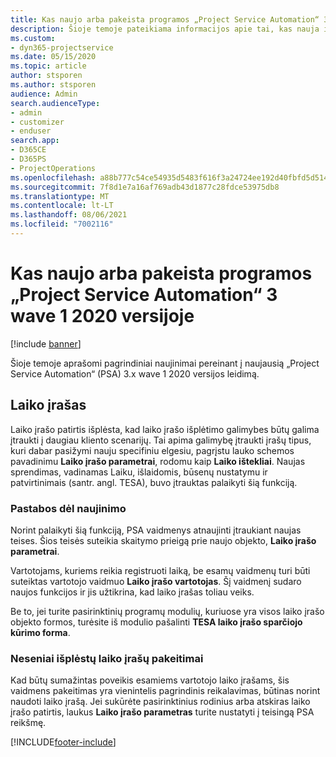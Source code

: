 ```yaml
---
title: Kas naujo arba pakeista programos „Project Service Automation“ 3.x wave 1 2020 versijoje
description: Šioje temoje pateikiama informacijos apie tai, kas nauja ir pakeista „Project Service Automation“ 3 wave 1 2020 versijoje.
ms.custom:
- dyn365-projectservice
ms.date: 05/15/2020
ms.topic: article
author: stsporen
ms.author: stsporen
audience: Admin
search.audienceType:
- admin
- customizer
- enduser
search.app:
- D365CE
- D365PS
- ProjectOperations
ms.openlocfilehash: a88b777c54ce54935d5483f616f3a24724ee192d40fbfd5d514f990e958dd5ea
ms.sourcegitcommit: 7f8d1e7a16af769adb43d1877c28fdce53975db8
ms.translationtype: MT
ms.contentlocale: lt-LT
ms.lasthandoff: 08/06/2021
ms.locfileid: "7002116"
---
```

# <a name="whats-new-or-changed-in-project-service-automation-version-3-wave-1-2020"></a>Kas naujo arba pakeista programos „Project Service Automation“ 3 wave 1 2020 versijoje

[!include [banner](../includes/psa-now-project-operations.md)]

Šioje temoje aprašomi pagrindiniai naujinimai pereinant į naujausią „Project Service Automation“ (PSA) 3.x wave 1 2020 versijos leidimą.

## <a name="time-entry"></a>Laiko įrašas
Laiko įrašo patirtis išplėsta, kad laiko įrašo išplėtimo galimybes būtų galima įtraukti į daugiau kliento scenarijų. Tai apima galimybę įtraukti įrašų tipus, kuri dabar pasižymi nauju specifiniu elgesiu, pagrįstu lauko schemos pavadinimu **Laiko įrašo parametrai**, rodomu kaip **Laiko ištekliai**. Naujas sprendimas, vadinamas Laiku, išlaidomis, būsenų nustatymu ir patvirtinimais (santr. angl. TESA), buvo įtrauktas palaikyti šią funkciją.

### <a name="upgrade-consideration"></a>Pastabos dėl naujinimo
Norint palaikyti šią funkciją, PSA vaidmenys atnaujinti įtraukiant naujas teises. Šios teisės suteikia skaitymo prieigą prie naujo objekto, **Laiko įrašo parametrai**.

Vartotojams, kuriems reikia registruoti laiką, be esamų vaidmenų turi būti suteiktas vartotojo vaidmuo **Laiko įrašo vartotojas**. Šį vaidmenį sudaro naujos funkcijos ir jis užtikrina, kad laiko įrašas toliau veiks.

Be to, jei turite pasirinktinių programų modulių, kuriuose yra visos laiko įrašo objekto formos, turėsite iš modulio pašalinti **TESA laiko įrašo sparčiojo kūrimo forma**.

### <a name="currently-extended-time-entry-changes"></a>Neseniai išplėstų laiko įrašų pakeitimai
Kad būtų sumažintas poveikis esamiems vartotojo laiko įrašams, šis vaidmens pakeitimas yra vienintelis pagrindinis reikalavimas, būtinas norint naudoti laiko įrašą. Jei sukūrėte pasirinktinius rodinius arba atskiras laiko įrašo patirtis, laukus **Laiko įrašo parametras** turite nustatyti į teisingą PSA reikšmę.


[!INCLUDE[footer-include](../includes/footer-banner.md)]